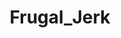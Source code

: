 ---
title: Frugal_Jerk
crosslinks:
- livven
- Frugal
- AskReddit
- PFJerk
- aww
- IAmA
- Serendipity
- excgarated
- KarmaCourt
- MapsWithoutNZ
- CringeAnarchy
- tifu
- vegetarian
- evenwithcontext
- WTF
- funny
- trees
- frugal
- Sneakers
- shittyfoodporn
---